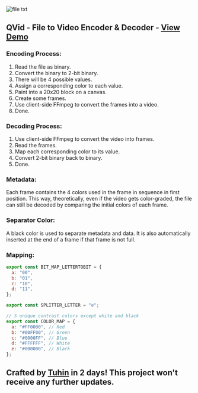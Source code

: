 ![file txt](https://github.com/tuhinpal/qvid/assets/51857187/17848901-6e67-439c-b892-d97faea49dc2)


## QVid - File to Video Encoder & Decoder - [View Demo](https://qvid.thetuhin.com/)



### Encoding Process:

1. Read the file as binary.
2. Convert the binary to 2-bit binary.
3. There will be 4 possible values.
4. Assign a corresponding color to each value.
5. Paint into a 20x20 block on a canvas.
6. Create some frames.
7. Use client-side FFmpeg to convert the frames into a video.
8. Done.

### Decoding Process:

1. Use client-side FFmpeg to convert the video into frames.
2. Read the frames.
3. Map each corresponding color to its value.
4. Convert 2-bit binary back to binary.
5. Done.

### Metadata:

Each frame contains the 4 colors used in the frame in sequence in first position. This way, theoretically, even if the video gets color-graded, the file can still be decoded by comparing the initial colors of each frame.

### Separator Color:

A black color is used to separate metadata and data. It is also automatically inserted at the end of a frame if that frame is not full.

### Mapping:

```javascript
export const BIT_MAP_LETTERTOBIT = {
  a: "00",
  b: "01",
  c: "10",
  d: "11",
};

export const SPLITTER_LETTER = "e";

// 5 unique contrast colors except white and black
export const COLOR_MAP = {
  a: "#FF0000", // Red
  b: "#00FF00", // Green
  c: "#0000FF", // Blue
  d: "#FFFFFF", // White
  e: "#000000", // Black
};

```

## Crafted by [Tuhin](https://thetuhin.com/) in 2 days! This project won't receive any further updates.
